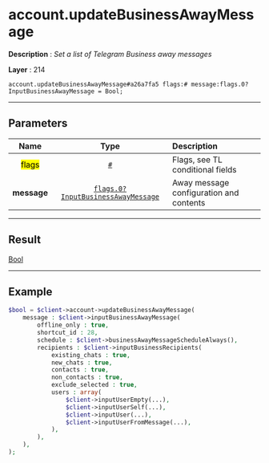 # account.updateBusinessAwayMessage

**Description** : *Set a list of Telegram Business away messages*

**Layer** : 214

```tl
account.updateBusinessAwayMessage#a26a7fa5 flags:# message:flags.0?InputBusinessAwayMessage = Bool;
```

---

## Parameters

| Name | Type | Description |
| :---: | :---: | :--- |
| <mark>flags</mark> | [`#`](type/#) | Flags, see TL conditional fields |
| **message** | [`flags.0?InputBusinessAwayMessage`](type/InputBusinessAwayMessage) | Away message configuration and contents |

---

## Result

[Bool](type/Bool)

---

## Example

```php
$bool = $client->account->updateBusinessAwayMessage(
	message : $client->inputBusinessAwayMessage(
		offline_only : true,
		shortcut_id : 28,
		schedule : $client->businessAwayMessageScheduleAlways(),
		recipients : $client->inputBusinessRecipients(
			existing_chats : true,
			new_chats : true,
			contacts : true,
			non_contacts : true,
			exclude_selected : true,
			users : array(
				$client->inputUserEmpty(...),
				$client->inputUserSelf(...),
				$client->inputUser(...),
				$client->inputUserFromMessage(...),
			),
		),
	),
);
```